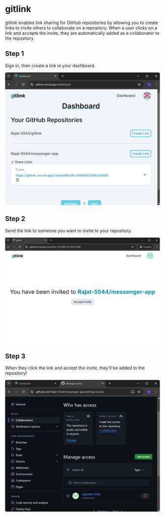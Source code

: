 # gitlink

gitlink enables link sharing for GitHub repositories by allowing you to create links to invite others to collaborate on a repository. When a user clicks on a link and accepts the invite, they are automatically added as a collaborator to the repository.

## Step 1

Sign in, then create a link in your dashboard.




![](/public/step-1.png)

## Step 2

Send the link to someone you want to invite to your repository.




![](/public/step-2.png)

## Step 3

When they click the link and accept the invite, they'll be added to the repository!




![](/public/step-3.png)
